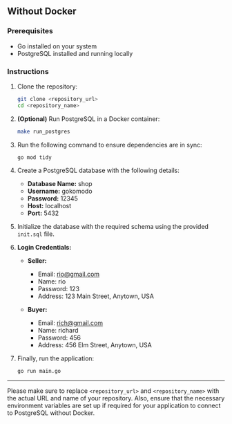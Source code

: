 ## Without Docker

### Prerequisites
- Go installed on your system
- PostgreSQL installed and running locally

### Instructions
1. Clone the repository:
    ```bash
    git clone <repository_url>
    cd <repository_name>
    ```

2. **(Optional)** Run PostgreSQL in a Docker container:
    ```bash
    make run_postgres
    ```

3. Run the following command to ensure dependencies are in sync:
    ```bash
    go mod tidy
    ```

4. Create a PostgreSQL database with the following details:
    - **Database Name:** shop
    - **Username:** gokomodo
    - **Password:** 12345
    - **Host:** localhost
    - **Port:** 5432

5. Initialize the database with the required schema using the provided `init.sql` file.

6. **Login Credentials:**
    - **Seller:**
        - Email: rio@gmail.com
        - Name: rio
        - Password: 123
        - Address: 123 Main Street, Anytown, USA

    - **Buyer:**
        - Email: rich@gmail.com
        - Name: richard
        - Password: 456
        - Address: 456 Elm Street, Anytown, USA

7. Finally, run the application:
    ```bash
    go run main.go
    ```

---

Please make sure to replace `<repository_url>` and `<repository_name>` with the actual URL and name of your repository. Also, ensure that the necessary environment variables are set up if required for your application to connect to PostgreSQL without Docker.
